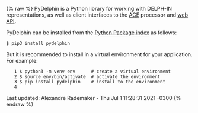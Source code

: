{% raw %}
PyDelphin is a Python library for working with DELPH-IN representations,
as well as client interfaces to the [ACE](../AceTop) processor and [web
API](https://blog.inductorsoftware.com/docsproto/erg/ErgApi).

PyDelphin can be installed from the [Python Package
index](https://pypi.python.org/pypi) as follows:

    $ pip3 install pydelphin

But it is recommended to install in a virtual environment for your
application. For example:

```
   1 $ python3 -m venv env      # create a virtual environment
   2 $ source env/bin/activate  # activate the environment
   3 $ pip install pydelphin    # install to the environment
   4 
```

Last updated: Alexandre Rademaker - Thu Jul 1 11:28:31 2021 -0300
{% endraw %}